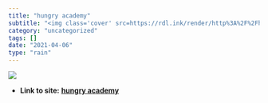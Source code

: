 ```yaml
---
title: "hungry academy"
subtitle: "<img class='cover' src=https://rdl.ink/render/http%3A%2F%2Fhungryacademy.com>"
category: "uncategorized"
tags: []
date: "2021-04-06"
type: "rain"
---
```

<img class="cover" src=https://rdl.ink/render/http%3A%2F%2Fhungryacademy.com>


* **Link to site:** **[hungry academy](http://hungryacademy.com)**